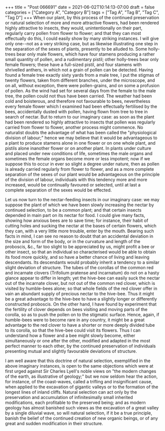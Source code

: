 +++
title = "Post 066691"
date = 2021-06-02T10:14:13-07:00
draft = false
categories = ["Category A", "Category B"]
tags = ["Tag A", "Tag B", "Tag C", "Tag D"]
+++
When our plant, by this process of the continued preservation or natural selection of more and more attractive flowers, had been rendered highly attractive to insects, they would, unintentionally on their part, regularly carry pollen from flower to flower; and that they can most effectually do this, I could easily show by many striking instances. I will give only one--not as a very striking case, but as likewise illustrating one step in the separation of the sexes of plants, presently to be alluded to. Some holly-trees bear only male flowers, which have four stamens producing a rather small quantity of pollen, and a rudimentary pistil; other holly-trees bear only female flowers; these have a full-sized pistil, and four stamens with shrivelled anthers, in which not a grain of pollen can be detected. Having found a female tree exactly sixty yards from a male tree, I put the stigmas of twenty flowers, taken from different branches, under the microscope, and on all, without exception, there were pollen-grains, and on some a profusion of pollen. As the wind had set for several days from the female to the male tree, the pollen could not thus have been carried. The weather had been cold and boisterous, and therefore not favourable to bees, nevertheless every female flower which I examined had been effectually fertilised by the bees, accidentally dusted with pollen, having flown from tree to tree in search of nectar. But to return to our imaginary case: as soon as the plant had been rendered so highly attractive to insects that pollen was regularly carried from flower to flower, another process might commence. No naturalist doubts the advantage of what has been called the "physiological division of labour;" hence we may believe that it would be advantageous to a plant to produce stamens alone in one flower or on one whole plant, and pistils alone inanother flower or on another plant. In plants under culture and placed under new conditions of life, sometimes the male organs and sometimes the female organs become more or less impotent; now if we suppose this to occur in ever so slight a degree under nature, then as pollen is already carried regularly from flower to flower, and as a more complete separation of the sexes of our plant would be advantageous on the principle of the division of labour, individuals with this tendency more and more increased, would be continually favoured or selected, until at last a complete separation of the sexes would be effected.

Let us now turn to the nectar-feeding insects in our imaginary case: we may suppose the plant of which we have been slowly increasing the nectar by continued selection, to be a common plant; and that certain insects depended in main part on its nectar for food. I could give many facts, showing how anxious bees are to save time; for instance, their habit of cutting holes and sucking the nectar at the bases of certain flowers, which they can, with a very little more trouble, enter by the mouth. Bearing such facts in mind, I can see no reason to doubt that an accidental deviation in the size and form of the body, or in the curvature and length of the proboscis, &c., far too slight to be appreciated by us, might profit a bee or other insect, so that an individual so characterised would be able to obtain its food more quickly, and so have a better chance of living and leaving descendants. Its descendants would probably inherit a tendency to a similar slight deviation of structure. The tubes of the corollas of the common red and incarnate clovers (Trifolium pratense and incarnatum) do not on a hasty glance appear to differ in length; yet the hive-bee can easily suck the nectar out of the incarnate clover, but not out of the common red clover, which is visited by humble-bees alone; so that whole fields of the red clover offer in vain an abundant supply of precious nectar to the hive-bee. Thus it might be a great advantage to the hive-bee to have a slightly longer or differently constructed proboscis. On the other hand, I have found by experiment that the fertility of clover depends on bees visiting and moving parts of the corolla, so as to push the pollen on to the stigmatic surface. Hence, again, if humble-bees were to become rare in any country, it might be a great advantage to the red clover to have a shorter or more deeply divided tube to its corolla, so that the hive-bee could visit its flowers. Thus I can understand how a flower and a bee might slowly become, either simultaneously or one after the other, modified and adapted in the most perfect manner to each other, by the continued preservation of individuals presenting mutual and slightly favourable deviations of structure.

I am well aware that this doctrine of natural selection, exemplified in the above imaginary instances, is open to the same objections which were at first urged against Sir Charles Lyell's noble views on "the modern changes of the earth, as illustrative of geology;" but we now seldom hear the action, for instance, of the coast-waves, called a trifling and insignificant cause, when applied to the excavation of gigantic valleys or to the formation of the longest lines of inland cliffs. Natural selection can act only by the preservation and accumulation of infinitesimally small inherited modifications, each profitable to the preserved being; and as modern geology has almost banished such views as the excavation of a great valley by a single diluvial wave, so will natural selection, if it be a true principle, banish the belief of the continued creation of new organic beings, or of any great and sudden modification in their structure.
